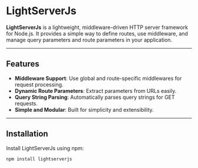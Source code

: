# LightServerJs

**LightServerJs** is a lightweight, middleware-driven HTTP server framework for Node.js. It provides a simple way to define routes, use middleware, and manage query parameters and route parameters in your application.

---

## Features

- **Middleware Support**: Use global and route-specific middlewares for request processing.
- **Dynamic Route Parameters**: Extract parameters from URLs easily.
- **Query String Parsing**: Automatically parses query strings for GET requests.
- **Simple and Modular**: Built for simplicity and extensibility.

---

## Installation

Install LightServerJs using npm:

```bash
npm install lightserverjs